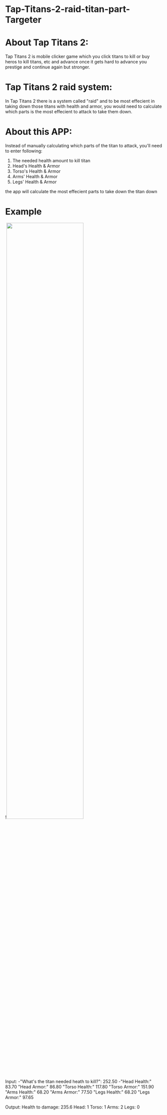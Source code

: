 # Tap-Titans-2-raid-titan-part-Targeter



# About Tap Titans 2:
Tap Titans 2 is mobile clicker game which you click titans to kill or buy heros to kill titans, etc and advance
once it gets hard to advance you prestige and continue again but stronger.


# Tap Titans 2 raid system:
In Tap Titans 2 there is a system called "raid"
and to be most effecient in taking down those titans with health and armor,
you would need to calculate which parts is the most effecient to attack to take them down.


# About this APP:
Instead of manually calculating which parts of the titan to attack,
you'll need to enter following:
1) The needed health amount to kill titan
2) Head's Health & Armor
3) Torso's Health & Armor
4) Arms' Health & Armor
5) Legs' Health & Armor

the app will calculate the most effecient parts to take down the titan down


# Example

!<img src="https://user-images.githubusercontent.com/100541102/168424756-a5645d4a-f967-40f9-82f8-139aaf441572.png" width="70%px">


Input:
-"What's the titan needed heath to kill?": 252.50
-"Head Health:" 83.70
"Head Armor:" 86.80
"Torso Health:" 117.80
"Torso Armor:" 151.90
"Arms Health:" 68.20
"Arms Armor:" 77.50
"Legs Health:" 68.20
"Legs Armor:" 97.65


Output:
Health to damage: 235.6
Head: 1
Torso: 1
Arms: 2
Legs: 0
